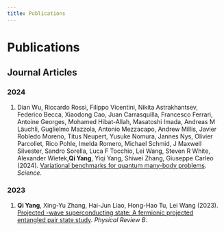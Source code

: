 ```yaml
---
title: Publications
---
```


# Publications

## Journal Articles

### 2024
1. Dian Wu, Riccardo Rossi, Filippo Vicentini, Nikita Astrakhantsev, Federico Becca, Xiaodong Cao, Juan Carrasquilla, Francesco Ferrari, Antoine Georges, Mohamed Hibat-Allah, Masatoshi Imada, Andreas M Läuchli, Guglielmo Mazzola, Antonio Mezzacapo, Andrew Millis, Javier Robledo Moreno, Titus Neupert, Yusuke Nomura, Jannes Nys, Olivier Parcollet, Rico Pohle, Imelda Romero, Michael Schmid, J Maxwell Silvester, Sandro Sorella, Luca F Tocchio, Lei Wang, Steven R White, Alexander Wietek,**Qi Yang**, Yiqi Yang, Shiwei Zhang, Giuseppe Carleo (2024). [Variational benchmarks for quantum many-body problems](https://www.science.org/doi/abs/10.1126/science.adg9774). *Science*.

### 2023
1. **Qi Yang**, Xing-Yu Zhang, Hai-Jun Liao, Hong-Hao Tu, Lei Wang (2023). [Projected -wave superconducting state: A fermionic projected entangled pair state study](https://journals.aps.org/prb/abstract/10.1103/PhysRevB.107.125128). *Physical Review B*.
